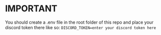 IMPORTANT
===
You should create a .env file in the root folder of this repo and place your discord token there like so:
`DISCORD_TOKEN=enter your discord token here`
